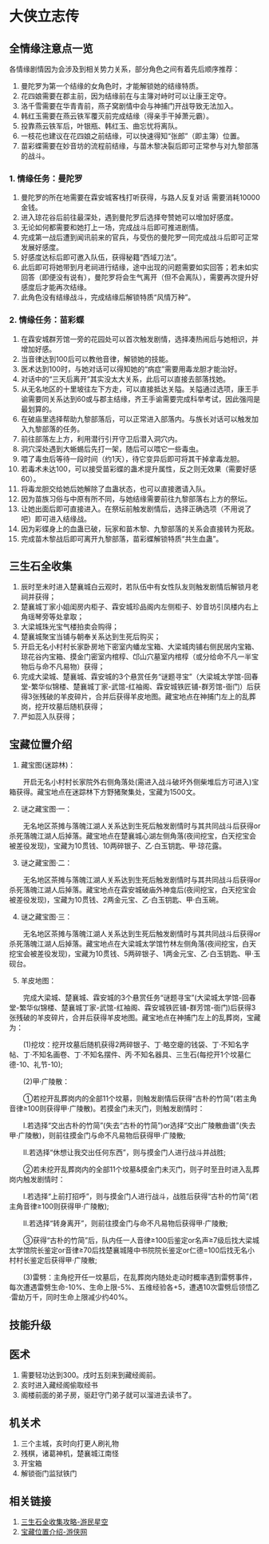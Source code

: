 # 大侠立志传

## 全情缘注意点一览

各情缘剧情因为会涉及到相关势力关系，部分角色之间有着先后顺序推荐：

1. 曼陀罗为第一个结缘的女角色时，才能解锁她的结缘特质。
2. 花四娘需要在郡主前，因为结缘前在与主簿对峙时可以让康王定夺。
3. 洛千雪需要在华青青前，燕子窝剧情中会与神捕门开战导致无法加入。
4. 韩红玉需要在燕云铁军覆灭前完成结缘（得亲手干掉萧元霸）。
5. 投靠燕云铁军后，叶银瓶、韩红玉、曲忘忧将离队。
6. 一枝花也建议在花四娘之前结缘，可以快速得知“张郎”（即主簿）位置。
7. 苗彩蝶需要在妙音坊的流程前结缘，与苗木黎决裂后即可正常参与对九黎部落的战斗。

### 1. 情缘任务：曼陀罗

1. 曼陀罗的所在地需要在霖安城客栈打听获得，与路人反复对话 需要消耗10000金钱。
2. 进入琼花谷后前往最深处，遇到曼陀罗后选择夸赞她可以增加好感度。
3. 无论如何都需要和她打上一场，完成战斗后即可推进剧情。
4. 完成第一战后遭到闻讯前来的官兵，与受伤的曼陀罗一同完成战斗后即可正常发展好感度。
5. 好感度达标后即可邀入队伍，获得秘籍“西域刀法”。
6. 此后即可将她带到月老祠进行结缘，途中出现的问题需要如实回答；若未如实回答（即便没有说有），曼陀罗将会生气离开（但不会离队），需要再次提升好感度后才能再次结缘。
7. 此角色没有结缘战斗，完成结缘后解锁特质“风情万种”。

### 2. 情缘任务：苗彩蝶

1. 在霖安城群芳馆一旁的花园处可以首次触发剧情，选择凑热闹后与她相识，并增加好感。
2. 当音律达到100后可以教他音律，解锁她的技能。
3. 医术达到100时，与她对话可以得知她的“病症”需要用毒龙胆才能治好。
4. 对话中的“三天后离开”其实没太大关系，此后可以直接去部落找她。
5. 从无名地区的十里坡往左下方走，可以直接抵达关隘。关隘通过选项，康王手谕需要同关系达到60或与郡主结缘，齐王手谕需要完成科举考试，因此强闯是最划算的。
6. 在破庙里选择帮助九黎部落后，可以正常进入部落内。与族长对话可以触发加入九黎部落的任务。
7. 前往部落左上方，利用潜行引开守卫后潜入洞穴内。
8. 洞穴深处遇到大蜥蜴后先打一架，随后可以喂它一些毒虫。
9. 喂了毒虫后等待一段时间（约1天），待它变异后即可将其干掉拿毒龙胆。
10. 若毒术未达100，可以接受苗彩蝶的蛊术提升属性，反之则无效果（需要好感60）。
11. 将毒龙胆交给她后她解除了血蛊状态，也可以直接邀请入队。
12. 因为苗族习俗与中原有所不同，与她结缘需要前往九黎部落右上方的祭坛。
13. 让她出面后即可直接进入。在祭坛前触发剧情后，选择正确选项（不用说了吧）即可进入结缘战。
14. 因为彩蝶身上的血蛊已破，玩家和苗木黎、九黎部落的关系会直接转为死敌。
15. 完成苗木黎战后即可离开九黎部落，苗彩蝶解锁特质“共生血蛊”。


## 三生石全收集

1. 辰时至未时进入楚襄城白云观时，若队伍中有女性队友则触发剧情后解锁月老祠并获得；
2. 楚襄城丁家小姐闺房内柜子、霖安城珍品阁内左侧柜子、妙音坊引凤楼内右上角瑶琴旁等处拿取；
3. 大梁城珠光宝气楼拍卖会购得；
4. 楚襄城聚宝当铺与朝奉关系达到生死后购买；
5. 开启无名小村村长家卧房地下密室内蟠龙宝箱、大梁城肉铺右侧民居内宝箱、琼花谷内宝箱、摸金门密室内棺椁、邙山穴墓室内棺椁（或分给命不凡一半宝物后与命不凡易物）获得；
6. 完成大梁城、楚襄城、霖安城的3个悬赏任务“谜题寻宝”（大梁城太学馆-回春堂-繁华似锦楼、楚襄城丁家-武馆-红袖阁、霖安城铁匠铺-群芳馆-衙门）后获得3张残破的羊皮碎片，合并后获得羊皮地图。藏宝地点在神捕门左上的乱葬岗，挖开坟墓后随机获得；
7. 严如蕊入队获得；


## 宝藏位置介绍

1. 藏宝图(迷踪林)：

　　开启无名小村村长家院外右侧角落处(需进入战斗破坏外侧柴堆后方可进入)宝箱获得。藏宝地点在迷踪林下方野猪聚集处，宝藏为1500文。

2. 谜之藏宝图·一：

　　无名地区茶摊与落魄江湖人关系达到生死后触发剧情时与其共同战斗后获得or杀死落魄江湖人后掉落。藏宝地点在楚襄城心湖左侧角落(夜间挖宝，白天挖宝会被差役发现)，宝藏为10贯钱、10两碎银子、乙·白玉钥匙、甲·琼花露。

3. 谜之藏宝图·二：

　　无名地区茶摊与落魄江湖人关系达到生死后触发剧情时与其共同战斗后获得or杀死落魄江湖人后掉落。藏宝地点在霖安城破庙外神龛后(夜间挖宝，白天挖宝会被差役发现)，宝藏为10贯钱、2两金元宝、乙·白玉钥匙、甲·白玉碗。

4. 谜之藏宝图·三：

　　无名地区茶摊与落魄江湖人关系达到生死后触发剧情时与其共同战斗后获得or杀死落魄江湖人后掉落。藏宝地点在大梁城太学馆竹林左侧角落(夜间挖宝，白天挖宝会被差役发现)，宝藏为10贯钱、5两碎银子、1两金元宝、乙·白玉钥匙、甲·玉砚台。

5. 羊皮地图：

　　完成大梁城、楚襄城、霖安城的3个悬赏任务“谜题寻宝”(大梁城太学馆-回春堂-繁华似锦楼、楚襄城丁家-武馆-红袖阁、霖安城铁匠铺-群芳馆-衙门)后获得3张残破的羊皮碎片，合并后获得羊皮地图。藏宝地点在神捕门左上的乱葬岗，宝藏为：

　　(1)挖坟：挖开坟墓后随机获得2两碎银子、丁·略空瘪的钱袋、丁·不知名字帖、丁·不知名画卷、丁·不知名摆件、丙·不知名器具、三生石(每挖开1个坟墓仁德-10、礼节-10);

　　(2)甲·广陵散：

　　①若挖开乱葬岗内的全部11个坟墓，则触发剧情后获得“古朴的竹简”(若主角音律≥100则获得甲·广陵散)。若摸金门未灭门，则触发剧情时：

　　Ⅰ.若选择“交出古朴的竹简”(失去“古朴的竹简”)or选择“交出广陵散曲谱”(失去甲·广陵散)，则前往摸金门与命不凡易物后获得甲·广陵散;

　　Ⅱ.若选择“休想让我交出任何东西”，则与摸金门人进行战斗并战胜;

　　②若未挖开乱葬岗内的全部11个坟墓&摸金门未灭门，则子时至丑时进入乱葬岗内触发剧情时：

　　Ⅰ.若选择“上前打招呼”，则与摸金门人进行战斗，战胜后获得“古朴的竹简”(若主角音律≥100则获得甲·广陵散);

　　Ⅱ.若选择“转身离开”，则前往摸金门与命不凡易物后获得甲·广陵散;

　　③获得“古朴的竹简”后，队内任一人音律≥100后鉴定or名声≥7级后找大梁城太学馆院长鉴定or音律≥70后找楚襄城隆中书院院长鉴定or仁德=100后找无名小村村长鉴定后获得甲·广陵散;

　　(3)雷劈：主角挖开任一坟墓后，在乱葬岗内随处走动时概率遇到雷劈事件，每次遭遇雷劈生命-10%、生命上限-5%、五维经验各+5，遭遇10次雷劈后领悟乙·雷劫万千，同时生命上限减少约40%。


## 技能升级

## 医术

1. 需要轻功达到300。戌时五刻来到藏经阁前。
2. 亥时进入藏经阁偷取经书
3. 阁楼前面的弟子房，驱赶守门弟子就可以溜进去读书了。

## 机关术

1. 三个主城，亥时向打更人刷礼物
2. 残棋，诸葛神机，楚襄城江南怪
3. 开宝箱
4. 解锁衙门监狱铁门


## 相关链接

1. [三生石全收集攻略-游民星空](https://www.gamersky.com/handbook/202311/1674078.shtml)
2. [宝藏位置介绍-游侠网](https://gl.ali213.net/html/2023-11/1218507.html)

